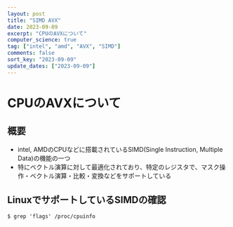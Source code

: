 ```yaml
---
layout: post
title: "SIMD AVX"
date: 2023-09-09
excerpt: "CPUのAVXについて"
computer_science: true
tag: ["intel", "amd", "AVX", "SIMD"]
comments: false
sort_key: "2023-09-09"
update_dates: ["2023-09-09"]
---
```


# CPUのAVXについて

## 概要
 - intel, AMDのCPUなどに搭載されているSIMD(Single Instruction, Multiple Data)の機能の一つ
 - 特にベクトル演算に対して最適化されており、特定のレジスタで、マスク操作・ベクトル演算・比較・変換などをサポートしている

## LinuxでサポートしているSIMDの確認

```console
$ grep 'flags' /proc/cpuinfo
```
